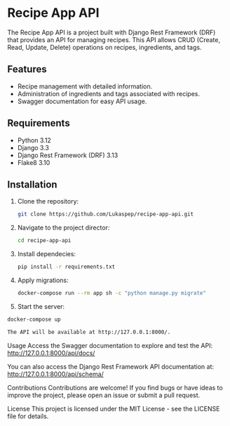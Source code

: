 # Recipe App API

The Recipe App API is a project built with Django Rest Framework (DRF) that provides an API for managing recipes. This API allows CRUD (Create, Read, Update, Delete) operations on recipes, ingredients, and tags.

## Features

- Recipe management with detailed information.
- Administration of ingredients and tags associated with recipes.
- Swagger documentation for easy API usage.

## Requirements

- Python 3.12
- Django 3.3
- Django Rest Framework (DRF) 3.13
- Flake8 3.10

## Installation

1. Clone the repository:

   ```bash
   git clone https://github.com/Lukaspep/recipe-app-api.git

2. Navigate to the project director:

   ```bash
   cd recipe-app-api

3. Install dependecies:

   ```bash
   pip install -r requirements.txt

4. Apply migrations:
   
   ```bash
   docker-compose run --rm app sh -c "python manage.py migrate"

5. Start the server:

  ```bash
  docker-compose up

The API will be available at http://127.0.0.1:8000/.
```
Usage
Access the Swagger documentation to explore and test the API: http://127.0.0.1:8000/api/docs/

You can also access the Django Rest Framework API documentation at: http://127.0.0.1:8000/api/schema/

Contributions
Contributions are welcome! If you find bugs or have ideas to improve the project, please open an issue or submit a pull request.

License
This project is licensed under the MIT License - see the LICENSE file for details.

